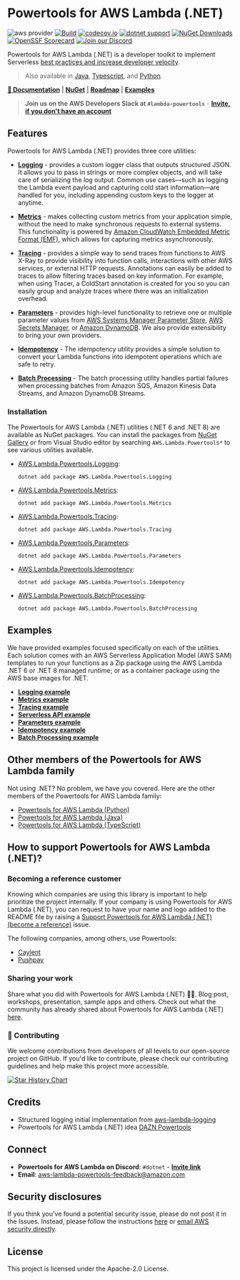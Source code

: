 # Powertools for AWS Lambda (.NET)

![aws provider](https://img.shields.io/badge/provider-AWS-orange?logo=amazon-aws&color=ff9900)
[![Build](https://github.com/aws-powertools/powertools-lambda-dotnet/actions/workflows/build.yml/badge.svg?branch=develop)](https://github.com/aws-powertools/powertools-lambda-dotnet/actions/workflows/build.yml)
[![codecov.io](https://codecov.io/github/aws-powertools/powertools-lambda-dotnet/branch/develop/graphs/badge.svg)](https://app.codecov.io/gh/aws-powertools/powertools-lambda-dotnet)
[![dotnet support](https://img.shields.io/static/v1?label=dotnet&message=%20NET6.0|NET8.0&color=blue?style=flat-square&logo=dotnet)](https://dotnet.microsoft.com/en-us/download/dotnet/6.0)
[![NuGet Downloads](https://img.shields.io/nuget/dt/AWS.Lambda.Powertools.Logging.svg)](https://www.nuget.org/packages?q=AWS.Lambda.Powertools) [![OpenSSF Scorecard](https://api.securityscorecards.dev/projects/github.com/aws-powertools/powertools-lambda-dotnet/badge)](https://scorecard.dev/viewer/?uri=github.com/aws-powertools/powertools-lambda-dotnet)
[![Join our Discord](https://dcbadge.vercel.app/api/server/B8zZKbbyET?style=flat-square)](https://discord.gg/B8zZKbbyET)

Powertools for AWS Lambda (.NET) is a developer toolkit to implement Serverless [best practices and increase developer velocity](https://docs.powertools.aws.dev/lambda-dotnet/#features).

> Also available in [Java](https://github.com/aws-powertools/powertools-lambda-java), [Typescript](https://github.com/aws-powertools/powertools-lambda-typescript), and [Python](https://github.com/aws-powertools/powertools-lambda-python).

**[📜 Documentation](https://docs.powertools.aws.dev/lambda-dotnet/)** | **[NuGet](https://www.nuget.org/packages?q=AWS.Lambda.Powertools)** | **[Roadmap](https://github.com/orgs/aws-powertools/projects/6)** | **[Examples](#examples)**

> **Join us on the AWS Developers Slack at `#lambda-powertools`** - **[Invite, if you don't have an account](https://join.slack.com/t/awsdevelopers/shared_invite/zt-gu30gquv-EhwIYq3kHhhysaZ2aIX7ew)**

## Features

Powertools for AWS Lambda (.NET) provides three core utilities:

* **[Logging](https://docs.powertools.aws.dev/lambda/dotnet/core/logging/)** - provides a custom logger class that outputs structured JSON. It allows you to pass in strings or more complex objects, and will take care of serializing the log output. Common use cases—such as logging the Lambda event payload and capturing cold start information—are handled for you, including appending custom keys to the logger at anytime.

* **[Metrics](https://docs.powertools.aws.dev/lambda/dotnet/core/metrics/)** - makes collecting custom metrics from your application simple, without the need to make synchronous requests to external systems. This functionality is powered by [Amazon CloudWatch Embedded Metric Format (EMF)](https://docs.aws.amazon.com/AmazonCloudWatch/latest/monitoring/CloudWatch_Embedded_Metric_Format.html), which allows for capturing metrics asynchronously.

* **[Tracing](https://docs.powertools.aws.dev/lambda/dotnet/core/tracing/)** - provides a simple way to send traces from functions to AWS X-Ray to provide visibility into function calls, interactions with other AWS services, or external HTTP requests. Annotations can easily be added to traces to allow filtering traces based on key information. For example, when using Tracer, a ColdStart annotation is created for you so you can easily group and analyze traces where there was an initialization overhead.

* **[Parameters](https://docs.powertools.aws.dev/lambda/dotnet/utilities/parameters/)** - provides high-level functionality to retrieve one or multiple parameter values from [AWS Systems Manager Parameter Store](https://docs.aws.amazon.com/systems-manager/latest/userguide/systems-manager-parameter-store.html), [AWS Secrets Manager](https://aws.amazon.com/secrets-manager/), or [Amazon DynamoDB](https://aws.amazon.com/dynamodb/). We also provide extensibility to bring your own providers.

* **[Idempotency](https://docs.powertools.aws.dev/lambda/dotnet/utilities/idempotency/)** - The idempotency utility provides a simple solution to convert your Lambda functions into idempotent operations which are safe to retry.

* **[Batch Processing](https://docs.powertools.aws.dev/lambda/dotnet/utilities/batch-processing/)** - The batch processing utility handles partial failures when processing batches from Amazon SQS, Amazon Kinesis Data Streams, and Amazon DynamoDB Streams.

### Installation

The Powertools for AWS Lambda (.NET) utilities (.NET 6 and .NET 8) are available as NuGet packages. You can install the packages from [NuGet Gallery](https://www.nuget.org/packages?q=AWS+Lambda+Powertools*) or from Visual Studio editor by searching `AWS.Lambda.Powertools*` to see various utilities available.

* [AWS.Lambda.Powertools.Logging](https://www.nuget.org/packages?q=AWS.Lambda.Powertools.Logging):

    `dotnet add package AWS.Lambda.Powertools.Logging`

* [AWS.Lambda.Powertools.Metrics](https://www.nuget.org/packages?q=AWS.Lambda.Powertools.Metrics):

    `dotnet add package AWS.Lambda.Powertools.Metrics`

* [AWS.Lambda.Powertools.Tracing](https://www.nuget.org/packages?q=AWS.Lambda.Powertools.Tracing):

    `dotnet add package AWS.Lambda.Powertools.Tracing`

* [AWS.Lambda.Powertools.Parameters](https://www.nuget.org/packages?q=AWS.Lambda.Powertools.Parameters):

    `dotnet add package AWS.Lambda.Powertools.Parameters`

* [AWS.Lambda.Powertools.Idempotency](https://www.nuget.org/packages?q=AWS.Lambda.Powertools.Idempotency):

    `dotnet add package AWS.Lambda.Powertools.Idempotency`

* [AWS.Lambda.Powertools.BatchProcessing](https://www.nuget.org/packages?q=AWS.Lambda.Powertools.BatchProcessing):

    `dotnet add package AWS.Lambda.Powertools.BatchProcessing`

## Examples

We have provided examples focused specifically on each of the utilities. Each solution comes with an AWS Serverless Application Model (AWS SAM) templates to run your functions as a Zip package using the AWS Lambda .NET 6 or .NET 8 managed runtime; or as a container package using the AWS base images for .NET.

* **[Logging example](examples/Logging/)**
* **[Metrics example](examples/Metrics/)**
* **[Tracing example](examples/Tracing/)**
* **[Serverless API example](examples/ServerlessApi/)**
* **[Parameters example](examples/Parameters/)**
* **[Idempotency example](examples/Idempotency)**
* **[Batch Processing example](examples/BatchProcessing)**

## Other members of the Powertools for AWS Lambda family

Not using .NET? No problem, we have you covered. Here are the other members of the Powertools for AWS Lambda family:

* [Powertools for AWS Lambda (Python)](https://github.com/aws-powertools/powertools-lambda-python)
* [Powertools for AWS Lambda (Java)](https://github.com/aws-powertools/powertools-lambda-java)
* [Powertools for AWS Lambda (TypeScript)](https://github.com/aws-powertools/powertools-lambda-typescript)

## How to support Powertools for AWS Lambda (.NET)?

### Becoming a reference customer

Knowing which companies are using this library is important to help prioritize the project internally. If your company is using Powertools for AWS Lambda (.NET), you can request to have your name and logo added to the README file by raising a [Support Powertools for AWS Lambda (.NET) (become a reference)](https://github.com/aws-powertools/powertools-lambda-dotnet/issues/new?assignees=&labels=customer-reference&template=support_powertools.yml&title=%5BSupport+Lambda+Powertools%5D%3A+%3Cyour+organization+name%3E) issue.

The following companies, among others, use Powertools:

* [Caylent](https://caylent.com/)
* [Pushpay](https://pushpay.com/)

### Sharing your work

Share what you did with Powertools for AWS Lambda (.NET) 💞💞. Blog post, workshops, presentation, sample apps and others. Check out what the community has already shared about Powertools for AWS Lambda (.NET) [here](https://docs.powertools.aws.dev/lambda/dotnet/we_made_this/).

### 👋 Contributing

We welcome contributions from developers of all levels to our open-source project on GitHub. If you'd like to contribute, please check our contributing guidelines and help make this project more accessible.

[![Star History Chart](https://api.star-history.com/svg?repos=aws-powertools/powertools-lambda-dotnet&type=Date)](https://star-history.com/#aws-powertools/powertools-lambda-dotnet&Date)

## Credits

* Structured logging initial implementation from [aws-lambda-logging](https://gitlab.com/hadrien/aws_lambda_logging)
* Powertools for AWS Lambda (.NET) idea [DAZN Powertools](https://github.com/getndazn/dazn-lambda-powertools/)

## Connect

* **Powertools for AWS Lambda on Discord**: `#dotnet` - **[Invite link](https://discord.gg/B8zZKbbyET)**
* **Email**: <aws-lambda-powertools-feedback@amazon.com>

## Security disclosures

If you think you’ve found a potential security issue, please do not post it in the Issues.  Instead, please follow the instructions [here](https://aws.amazon.com/security/vulnerability-reporting/) or [email AWS security directly](mailto:aws-security@amazon.com).

## License

This project is licensed under the Apache-2.0 License.
